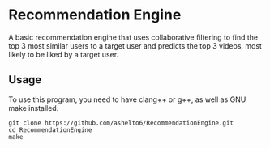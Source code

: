 # Recommendation Engine
A basic recommendation engine that uses collaborative filtering to find the top 3 most similar users to a target user and predicts the top 3 videos, most likely to be liked by a target user.

## **Usage**
To use this program, you need to have clang++ or g++, as well as GNU make installed.

```
git clone https://github.com/ashelto6/RecommendationEngine.git
cd RecommendationEngine
make
```
